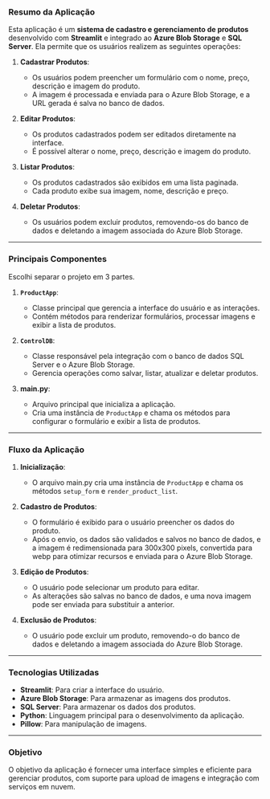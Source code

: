 ### Resumo da Aplicação

Esta aplicação é um **sistema de cadastro e gerenciamento de produtos** desenvolvido com **Streamlit** e integrado ao **Azure Blob Storage** e **SQL Server**. Ela permite que os usuários realizem as seguintes operações:

1. **Cadastrar Produtos**:
   - Os usuários podem preencher um formulário com o nome, preço, descrição e imagem do produto.
   - A imagem é processada e enviada para o Azure Blob Storage, e a URL gerada é salva no banco de dados.

2. **Editar Produtos**:
   - Os produtos cadastrados podem ser editados diretamente na interface.
   - É possível alterar o nome, preço, descrição e imagem do produto.

3. **Listar Produtos**:
   - Os produtos cadastrados são exibidos em uma lista paginada.
   - Cada produto exibe sua imagem, nome, descrição e preço.

4. **Deletar Produtos**:
   - Os usuários podem excluir produtos, removendo-os do banco de dados e deletando a imagem associada do Azure Blob Storage.

---

### Principais Componentes
Escolhi separar o projeto em 3 partes.
1. **`ProductApp`**:
   - Classe principal que gerencia a interface do usuário e as interações.
   - Contém métodos para renderizar formulários, processar imagens e exibir a lista de produtos.

2. **`ControlDB`**:
   - Classe responsável pela integração com o banco de dados SQL Server e o Azure Blob Storage.
   - Gerencia operações como salvar, listar, atualizar e deletar produtos.

3. **main.py**:
   - Arquivo principal que inicializa a aplicação.
   - Cria uma instância de `ProductApp` e chama os métodos para configurar o formulário e exibir a lista de produtos.

---

### Fluxo da Aplicação

1. **Inicialização**:
   - O arquivo main.py cria uma instância de `ProductApp` e chama os métodos `setup_form` e `render_product_list`.

2. **Cadastro de Produtos**:
   - O formulário é exibido para o usuário preencher os dados do produto.
   - Após o envio, os dados são validados e salvos no banco de dados, e a imagem é redimensionada para 300x300 pixels, convertida para webp para otimizar recursos e enviada para o Azure Blob Storage.

3. **Edição de Produtos**:
   - O usuário pode selecionar um produto para editar.
   - As alterações são salvas no banco de dados, e uma nova imagem pode ser enviada para substituir a anterior.

4. **Exclusão de Produtos**:
   - O usuário pode excluir um produto, removendo-o do banco de dados e deletando a imagem associada do Azure Blob Storage.

---

### Tecnologias Utilizadas

- **Streamlit**: Para criar a interface do usuário.
- **Azure Blob Storage**: Para armazenar as imagens dos produtos.
- **SQL Server**: Para armazenar os dados dos produtos.
- **Python**: Linguagem principal para o desenvolvimento da aplicação.
- **Pillow**: Para manipulação de imagens.
---

### Objetivo

O objetivo da aplicação é fornecer uma interface simples e eficiente para gerenciar produtos, com suporte para upload de imagens e integração com serviços em nuvem.
